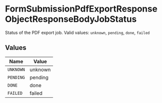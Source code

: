 # FormSubmissionPdfExportResponseObjectResponseBodyJobStatus

Status of the PDF export job.  Valid values: `unknown`, `pending`, `done`, `failed`


## Values

| Name      | Value     |
| --------- | --------- |
| `UNKNOWN` | unknown   |
| `PENDING` | pending   |
| `DONE`    | done      |
| `FAILED`  | failed    |